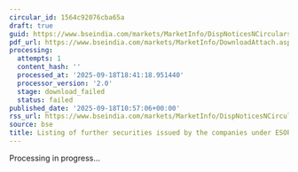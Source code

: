 ```yaml
---
circular_id: 1564c92076cba65a
draft: true
guid: https://www.bseindia.com/markets/MarketInfo/DispNoticesNCirculars.aspx?Noticeid={867891E0-F839-4490-AF5A-BB07D976F143}&noticeno=20250918-19&dt=09/18/2025&icount=19&totcount=63&flag=0
pdf_url: https://www.bseindia.com/markets/MarketInfo/DownloadAttach.aspx?id=20250918-19&attachedId=
processing:
  attempts: 1
  content_hash: ''
  processed_at: '2025-09-18T18:41:18.951440'
  processor_version: '2.0'
  stage: download_failed
  status: failed
published_date: '2025-09-18T10:57:06+00:00'
rss_url: https://www.bseindia.com/markets/MarketInfo/DispNoticesNCirculars.aspx?Noticeid={867891E0-F839-4490-AF5A-BB07D976F143}&noticeno=20250918-19&dt=09/18/2025&icount=19&totcount=63&flag=0
source: bse
title: Listing of further securities issued by the companies under ESOP/ESOS
---
```


Processing in progress...